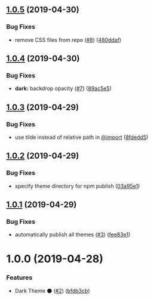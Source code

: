 ## [1.0.5](https://github.com/sweetalert2/sweetalert2-themes/compare/v1.0.4...v1.0.5) (2019-04-30)


### Bug Fixes

* remove CSS files from repo ([#8](https://github.com/sweetalert2/sweetalert2-themes/issues/8)) ([480ddaf](https://github.com/sweetalert2/sweetalert2-themes/commit/480ddaf))

## [1.0.4](https://github.com/sweetalert2/sweetalert2-themes/compare/v1.0.3...v1.0.4) (2019-04-30)


### Bug Fixes

* **dark:** backdrop opacity ([#7](https://github.com/sweetalert2/sweetalert2-themes/issues/7)) ([89ac5e5](https://github.com/sweetalert2/sweetalert2-themes/commit/89ac5e5))

## [1.0.3](https://github.com/sweetalert2/sweetalert2-themes/compare/v1.0.2...v1.0.3) (2019-04-29)


### Bug Fixes

* use tilde instead of relative path in [@import](https://github.com/import) ([8fdedd5](https://github.com/sweetalert2/sweetalert2-themes/commit/8fdedd5))

## [1.0.2](https://github.com/sweetalert2/sweetalert2-themes/compare/v1.0.1...v1.0.2) (2019-04-29)


### Bug Fixes

* specify theme directory for npm publish ([03a95e1](https://github.com/sweetalert2/sweetalert2-themes/commit/03a95e1))

## [1.0.1](https://github.com/sweetalert2/sweetalert2-themes/compare/v1.0.0...v1.0.1) (2019-04-29)


### Bug Fixes

* automatically publish all themes ([#3](https://github.com/sweetalert2/sweetalert2-themes/issues/3)) ([fee83e1](https://github.com/sweetalert2/sweetalert2-themes/commit/fee83e1))

# 1.0.0 (2019-04-28)


### Features

* Dark Theme ⚫ ([#2](https://github.com/sweetalert2/sweetalert2-themes/issues/2)) ([bfdb3cb](https://github.com/sweetalert2/sweetalert2-themes/commit/bfdb3cb))
